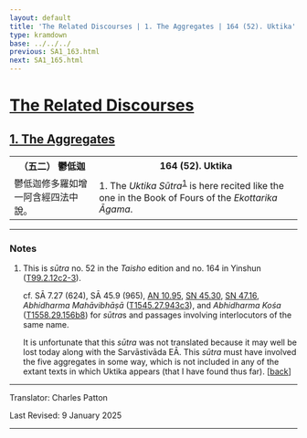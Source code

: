```yaml
---
layout: default
title: 'The Related Discourses | 1. The Aggregates | 164 (52). Uktika'
type: kramdown
base: ../../../
previous: SA1_163.html
next: SA1_165.html
---
```


<h1><a href='../index.html'>The Related Discourses</a></h1>
<h2><a href='index.html'>1. The Aggregates</a></h2>

<table class="trans">
  <th class='ch'>（五二） 鬱低迦</th>
  <th class='en'>164 (52). Uktika</th>
  <tr>
    <td class='ch' title='t99.2.12c2'>鬱低迦修多羅如增一阿含經四法中說。</td>
    <td id='p1'>1. The <cite>Uktika Sūtra</cite><sup id="ref1"><a href="#n1">1</a></sup> is here recited like the one in the Book of Fours of the <cite>Ekottarika Āgama</cite>.</td>
  </tr>
</table>

<hr/>

<h3 id="notes">Notes</h3>

<ol class="notes-list">
<li id="n1"><p>This is <em>sūtra</em> no. 52 in the <cite>Taisho</cite> edition and no. 164 in Yinshun (<a href="https://cbetaonline.dila.edu.tw/zh/T02n0099_p0012c02" target="_blank">T99.2.12c2-3</a>).</p>
<p>cf. SĀ 7.27 (624), SĀ 45.9 (965), <a href="https://suttacentral.net/an10.95" target="_blank">AN 10.95</a>, <a href="https://suttacentral.net/sn45.30" target="_blank">SN 45.30</a>, <a href="https://suttacentral.net/sn47.16" target="_blank">SN 47.16</a>, <cite>Abhidharma Mahāvibhāṣā</cite> (<a href="https://cbetaonline.dila.edu.tw/zh/T27n1545_p0943c03" target="_blank">T1545.27.943c3</a>), and <cite>Abhidharma Kośa</cite> (<a href="https://cbetaonline.dila.edu.tw/zh/T29n1558_p0156b08" target="_blank">T1558.29.156b8</a>) for <em>sūtra</em>s and passages involving interlocutors of the same name.</p>
<p>It is unfortunate that this <em>sūtra</em> was not translated because it may well be lost today along with the Sarvāstivāda EĀ. This <em>sūtra</em> must have involved the five aggregates in some way, which is not included in any of the extant texts in which Uktika appears (that I have found thus far). [<a href="#ref1">back</a>]</p></li>
</ol>
<hr/>

<p class="translator">Translator: Charles Patton</p>
<p class='revised'>Last Revised: 9 January 2025</p>

<hr/>
